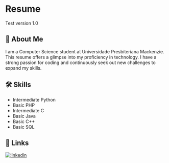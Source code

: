 # Resume 
Test version 1.0

## 🚀 About Me
I am a Computer Science student at Universidade Presbiteriana Mackenzie. This resume offers a glimpse into my proficiency in technology. I have a strong passion for coding and continuously seek out new challenges to expand my skills.

## 🛠 Skills
- Intermediate Python
- Basic PHP
- Intermediate C
- Basic Java
- Basic C++
- Basic SQL

## 🔗 Links

[![linkedin](https://img.shields.io/badge/linkedin-0A66C2?style=for-the-badge&logo=linkedin&logoColor=white)](https://www.linkedin.com/in/gabriel-marques-50973714a/)



